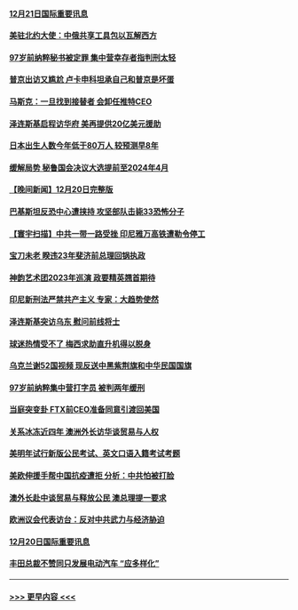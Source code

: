 #### [12月21日国际重要讯息](../pages/prog202/a103603452.md?t=12220043) 
#### [美驻北约大使：中俄共享工具包以瓦解西方](../pages/prog202/a103603428.md?t=12220043) 
#### [97岁前纳粹秘书被定罪 集中营幸存者指判刑太轻](../pages/prog202/a103603433.md?t=12220043) 
#### [普京出访又尴尬 卢卡申科坦承自己和普京是坏蛋](../pages/prog202/a103603437.md?t=12220043) 
#### [马斯克：一旦找到接替者 会卸任推特CEO](../pages/prog202/a103603397.md?t=12220043) 
#### [泽连斯基启程访华府 美再提供20亿美元援助](../pages/prog202/a103603352.md?t=12220043) 
#### [日本出生人数今年低于80万人 较预测早8年](../pages/prog202/a103603349.md?t=12220043) 
#### [缓解局势 秘鲁国会决议大选提前至2024年4月](../pages/prog202/a103603342.md?t=12220043) 
#### [【晚间新闻】12月20日完整版](../pages/prog202/a103603201.md?t=12220043) 
#### [巴基斯坦反恐中心遭挟持 攻坚部队击毙33恐怖分子](../pages/prog202/a103603277.md?t=12220043) 
#### [【寰宇扫描】中共一带一路受挫 印尼雅万高铁遭勒令停工](../pages/prog202/a103603230.md?t=12220043) 
#### [宝刀未老 睽违23年斐济前总理回锅执政](../pages/prog202/a103603196.md?t=12220043) 
#### [神韵艺术团2023年巡演 政要精英翘首期待](../pages/prog202/a103603090.md?t=12220043) 
#### [印尼新刑法严禁共产主义 专家：大趋势使然](../pages/prog202/a103603071.md?t=12220043) 
#### [泽连斯基突访乌东 慰问前线将士](../pages/prog202/a103603069.md?t=12220043) 
#### [球迷热情受不了 梅西求助直升机得以脱身](../pages/prog202/a103603001.md?t=12220043) 
#### [乌克兰谢52国视频 现反送中黑紫荆旗和中华民国国旗](../pages/prog202/a103602944.md?t=12220043) 
#### [97岁前纳粹集中营打字员 被判两年缓刑](../pages/prog202/a103602795.md?t=12220043) 
#### [当庭突变卦 FTX前CEO准备同意引渡回美国](../pages/prog202/a103602794.md?t=12220043) 
#### [关系冰冻近四年 澳洲外长访华谈贸易与人权](../pages/prog202/a103602792.md?t=12220043) 
#### [美明年试行新版公民考试、英文口语入籍考试考题](../pages/prog202/a103602690.md?t=12220043) 
#### [美欧伸援手帮中国抗疫遭拒 分析：中共怕被打脸](../pages/prog202/a103602666.md?t=12220043) 
#### [澳外长赴中谈贸易与释放公民 澳总理提一要求](../pages/prog202/a103602621.md?t=12220043) 
#### [欧洲议会代表访台：反对中共武力与经济胁迫](../pages/prog202/a103602611.md?t=12220043) 
#### [12月20日国际重要讯息](../pages/prog202/a103602529.md?t=12220043) 
#### [丰田总裁不赞同只发展电动汽车 “应多样化”](../pages/prog202/a103602512.md?t=12220043) 

----
#### [ >>> 更早内容 <<< ](../indexes/prog202-earlier.md)
